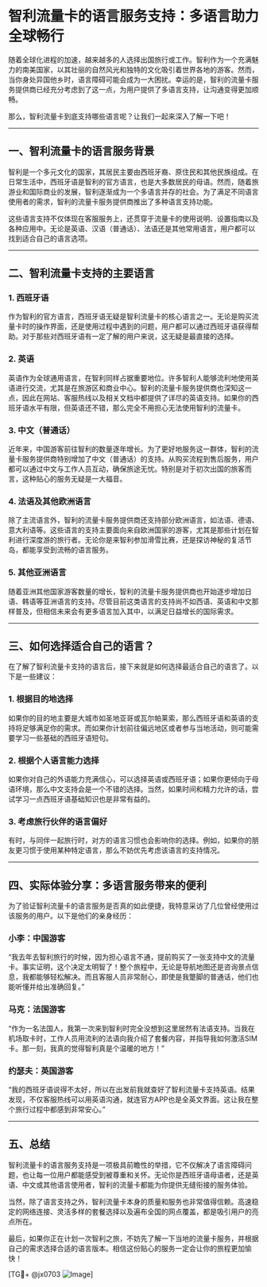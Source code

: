 # 智利流量卡的语言服务支持：多语言助力全球畅行

随着全球化进程的加速，越来越多的人选择出国旅行或工作。智利作为一个充满魅力的南美国家，以其壮丽的自然风光和独特的文化吸引着世界各地的游客。然而，当你身处异国他乡时，语言障碍可能会成为一大困扰。幸运的是，智利的流量卡服务提供商已经充分考虑到了这一点，为用户提供了多语言支持，让沟通变得更加顺畅。

那么，智利流量卡到底支持哪些语言呢？让我们一起来深入了解一下吧！

---

## 一、智利流量卡的语言服务背景

智利是一个多元文化的国家，其居民主要由西班牙裔、原住民和其他民族组成。在日常生活中，西班牙语是智利的官方语言，也是大多数居民的母语。然而，随着旅游业和国际商业的发展，智利逐渐成为一个多语言并存的社会。为了满足不同语言使用者的需求，智利的流量卡服务提供商推出了多种语言支持功能。

这些语言支持不仅体现在客服服务上，还贯穿于流量卡的使用说明、设置指南以及各种应用中。无论是英语、汉语（普通话）、法语还是其他常用语言，用户都可以找到适合自己的语言选项。

---

## 二、智利流量卡支持的主要语言

### 1. 西班牙语
作为智利的官方语言，西班牙语无疑是智利流量卡的核心语言之一。无论是购买流量卡时的操作界面，还是使用过程中遇到的问题，用户都可以通过西班牙语获得帮助。对于那些对西班牙语有一定了解的用户来说，这无疑是最直接的选择。

### 2. 英语
英语作为全球通用语言，在智利同样占据重要地位。许多智利人能够流利地使用英语进行交流，尤其是在旅游区和商业中心。智利的流量卡服务提供商也深知这一点，因此在网站、客服热线以及相关文档中都提供了详尽的英语支持。如果你的西班牙语水平有限，但英语还不错，那么完全不用担心无法使用智利的流量卡。

### 3. 中文（普通话）
近年来，中国游客前往智利的数量逐年增长。为了更好地服务这一群体，智利的流量卡服务提供商特别增加了中文（普通话）的支持。从购买流程到售后服务，用户都可以通过中文与工作人员互动，确保旅途无忧。特别是对于初次出国的旅客而言，这种贴心的服务无疑是一大福音。

### 4. 法语及其他欧洲语言
除了主流语言外，智利的流量卡服务提供商还支持部分欧洲语言，如法语、德语、意大利语等。这些语言的支持主要面向来自欧洲国家的游客，尤其是那些计划在智利进行深度游的旅行者。无论你是来智利参加滑雪比赛，还是探访神秘的复活节岛，都能享受到流畅的语言服务。

### 5. 其他亚洲语言
随着亚洲其他国家游客数量的增长，智利的流量卡服务提供商也开始逐步增加日语、韩语等亚洲语言的支持。尽管目前这类语言的支持尚不如西语、英语和中文那样普及，但相信未来会有更多语言加入其中，以满足日益增长的国际需求。

---

## 三、如何选择适合自己的语言？

在了解了智利流量卡支持的语言后，接下来就是如何选择最适合自己的语言了。以下是一些建议：

### 1. 根据目的地选择
如果你的目的地主要是大城市如圣地亚哥或瓦尔帕莱索，那么西班牙语和英语的支持将足够满足你的需求。而如果你计划前往偏远地区或者参与当地活动，则可能需要学习一些基础的西班牙语短句。

### 2. 根据个人语言能力选择
如果你对自己的外语能力充满信心，可以选择英语或西班牙语；如果你更倾向于母语环境，那么中文支持会是一个不错的选择。当然，如果时间和精力允许的话，尝试学习一点西班牙语基础知识也是非常有益的。

### 3. 考虑旅行伙伴的语言偏好
有时，与同伴一起旅行时，对方的语言习惯也会影响你的选择。例如，如果你的朋友更习惯于使用某种特定语言，那么不妨优先考虑该语言的支持情况。

---

## 四、实际体验分享：多语言服务带来的便利

为了验证智利流量卡的语言服务是否真的如此便捷，我特意采访了几位曾经使用过该服务的用户。以下是他们的亲身经历：

### 小李：中国游客
“我去年去智利旅行的时候，因为担心语言不通，提前购买了一张支持中文的流量卡。事实证明，这个决定太明智了！整个旅程中，无论是导航地图还是咨询景点信息，我都能够轻松解决。而且客服人员非常耐心，即使是我蹩脚的普通话，他们也能听懂并给出准确回复。”

### 马克：法国游客
“作为一名法国人，我第一次来到智利时完全没想到这里居然有法语支持。当我在机场取卡时，工作人员用流利的法语向我介绍了套餐内容，并指导我如何激活SIM卡。那一刻，我真的觉得智利真是个温暖的地方！”

### 约瑟夫：英国游客
“我的西班牙语说得不太好，所以在出发前我就查好了智利流量卡支持英语。结果发现，不仅客服热线可以用英语沟通，就连官方APP也是全英文界面。这让我在整个旅行过程中都感到非常安心。”

---

## 五、总结

智利流量卡的语言服务支持是一项极具前瞻性的举措，它不仅解决了语言障碍问题，也让每一位用户都能感受到被尊重和关怀。无论你是西班牙语母语者，还是英语、中文或其他语言使用者，智利的流量卡都能为你提供无缝衔接的服务体验。

当然，除了语言支持之外，智利流量卡本身的质量和服务也非常值得信赖。高速稳定的网络连接、灵活多样的套餐选择以及遍布全国的网点覆盖，都是吸引用户的亮点所在。

最后，如果你正在计划一次智利之旅，不妨先了解一下当地的流量卡服务，并根据自己的需求选择合适的语言版本。相信这份贴心的服务一定会让你的旅程更加愉快！

[TG💪+ @jx0703 ![Image](https://github.com/user-attachments/assets/dbca1d08-cadb-493c-b0ec-ad6f7a83f270)]